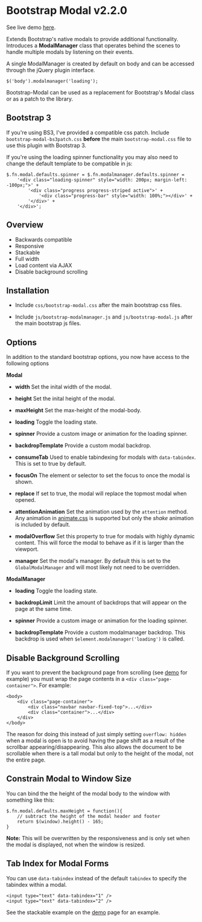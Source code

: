 Bootstrap Modal v2.2.0
=============

See live demo [here](http://jschr.github.com/bootstrap-modal/).

Extends Bootstrap's native modals to provide additional functionality. Introduces a **ModalManager** class that operates behind the scenes to handle multiple modals by listening on their events. 

A single ModalManager is created by default on body and can be accessed through the jQuery plugin interface.

    $('body').modalmanager('loading');

Bootstrap-Modal can be used as a replacement for Bootstrap's Modal class or as a patch to the library.


Bootstrap 3
-----------

If you're using BS3, I've provided a compatible css patch. Include `bootstrap-modal-bs3patch.css` **before** the main `bootstrap-modal.css` file to use this plugin with Bootstrap 3.

If you're using the loading spinner functionality you may also need to change the default template to be compatible in js:

    $.fn.modal.defaults.spinner = $.fn.modalmanager.defaults.spinner = 
        '<div class="loading-spinner" style="width: 200px; margin-left: -100px;">' +
            '<div class="progress progress-striped active">' +
                '<div class="progress-bar" style="width: 100%;"></div>' +
            '</div>' +
        '</div>';

Overview
-----------

+ Backwards compatible
+ Responsive
+ Stackable
+ Full width
+ Load content via AJAX
+ Disable background scrolling

Installation 
-----------
+ Include `css/bootstrap-modal.css` after the main bootstrap css files.
+ Include `js/bootstrap-modalmanager.js` and `js/bootstrap-modal.js` after the main bootstrap js files.

	<link href="css/bootstrap.css" rel="stylesheet" />
	<link href="css/bootstrap-responsive.css" rel="stylesheet" />
 	<link href="css/bootstrap-modal.css" rel="stylesheet" />

 	<script src="js/bootstrap.js"></script>
 	<script src="js/bootstrap-modalmanager.js"></script>
 	<script src="js/bootstrap-modal.js"></script>

Options
-----------

In addition to the standard bootstrap options, you now have access to the following options

**Modal**

+ **width**
Set the inital width of the modal.

+ **height**
Set the inital height of the modal.

+ **maxHeight**
Set the max-height of the modal-body.

+ **loading**
Toggle the loading state.

+ **spinner**
Provide a custom image or animation for the loading spinner.

+ **backdropTemplate**
Provide a custom modal backdrop.

+ **consumeTab**
Used to enable tabindexing for modals with `data-tabindex`. This is set to true by default.

+ **focusOn**
The element or selector to set the focus to once the modal is shown.

+ **replace**
If set to true, the modal will replace the topmost modal when opened.

+ **attentionAnimation**
Set the animation used by the `attention` method. Any animation in [animate.css](http://daneden.me/animate/) is supported but only the *shake* animation is included by default.

+ **modalOverflow**
Set this property to true for modals with highly dynamic content. This will force the modal to behave as if it is larger than the viewport.

+ **manager**
Set the modal's manager. By default this is set to the `GlobalModalManager` and will most likely not need to be overridden.

**ModalManager**

+ **loading**
Toggle the loading state.

+ **backdropLimit**
Limit the amount of backdrops that will appear on the page at the same time.

+ **spinner**
Provide a custom image or animation for the loading spinner.

+ **backdropTemplate**
Provide a custom modalmanager backdrop. This backdrop is used when `$element.modalmanager('loading')` is called.

Disable Background Scrolling
-----------

If you want to prevent the background page from scrolling (see [demo](http://jschr.github.com/bootstrap-modal/) for example) you must wrap the page contents in a `<div class="page-container">`. For example:

	<body>
		<div class="page-container">
			<div class="navbar navbar-fixed-top">...</div>
			<div class="container">...</div>
		</div>
	</body>

The reason for doing this instead of just simply setting `overflow: hidden` when a modal is open is to avoid having the page shift as a result of the scrollbar appearing/disappearing. This also allows the document to be scrollable when there is a tall modal but only to the height of the modal, not the entire page.

Constrain Modal to Window Size
-----------
	
You can bind the the height of the modal body to the window with something like this:
	
    $.fn.modal.defaults.maxHeight = function(){
        // subtract the height of the modal header and footer
        return $(window).height() - 165; 
    }
	
**Note:** This will be overwritten by the responsiveness and is only set when the modal is displayed, not when the window is resized.
	
Tab Index for Modal Forms
-----------
You can use `data-tabindex` instead of the default `tabindex` to specify the tabindex within a modal.

    <input type="text" data-tabindex="1" />
    <input type="text" data-tabindex="2" />

See the stackable example on the [demo](http://jschr.github.com/bootstrap-modal/) page for an example.


	



